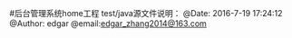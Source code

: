 #后台管理系统home工程 test/java源文件说明：
    @Date: 2016-7-19 17:24:12 @Author: edgar @email:edgar_zhang2014@163.com